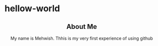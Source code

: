 # hellow-world
<center><h2>About Me </h2>
<p>My name is Mehwish. Thhis is my very first experience of using github </p></center>
